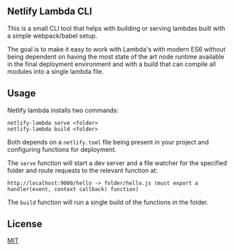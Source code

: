 ## Netlify Lambda CLI

This is a small CLI tool that helps with building or serving lambdas built with a simple webpack/babel setup.

The goal is to make it easy to work with Lambda's with modern ES6 without being dependent on having the most state of the art node runtime available in the final deployment environment and with a build that can compile all modules into a single lambda file.

## Usage

Netlify lambda installs two commands:

```
netlify-lambda serve <folder>
netlify-lambda build <folder>
```

Both depends on a `netlify.toml` file being present in your project and configuring functions for deployment.

The `serve` function will start a dev server and a file watcher for the specified folder and route requests to the relevant function at:

```
http://localhost:9000/hello -> folder/hello.js (must export a handler(event, context callback) function)
```

The `build` function will run a single build of the functions in the folder.

## License

[MIT](LICENSE)